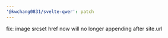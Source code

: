 ```yaml
---
'@kwchang0831/svelte-qwer': patch
---
```


fix: image srcset href now will no longer appending after site.url
